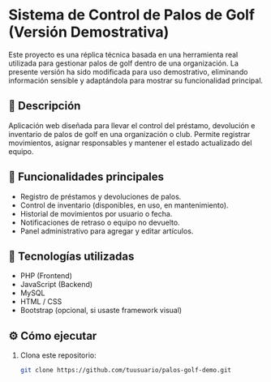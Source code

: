 # Sistema de Control de Palos de Golf (Versión Demostrativa)

Este proyecto es una réplica técnica basada en una herramienta real utilizada para gestionar palos de golf dentro de una organización. La presente versión ha sido modificada para uso demostrativo, eliminando información sensible y adaptándola para mostrar su funcionalidad principal.

## 📝 Descripción

Aplicación web diseñada para llevar el control del préstamo, devolución e inventario de palos de golf en una organización o club. Permite registrar movimientos, asignar responsables y mantener el estado actualizado del equipo.

## 🎯 Funcionalidades principales

- Registro de préstamos y devoluciones de palos.
- Control de inventario (disponibles, en uso, en mantenimiento).
- Historial de movimientos por usuario o fecha.
- Notificaciones de retraso o equipo no devuelto.
- Panel administrativo para agregar y editar artículos.

## 🧰 Tecnologías utilizadas

- PHP (Frontend)
- JavaScript (Backend)
- MySQL
- HTML / CSS
- Bootstrap (opcional, si usaste framework visual)

## ⚙️ Cómo ejecutar

1. Clona este repositorio:
   ```bash
   git clone https://github.com/tuusuario/palos-golf-demo.git
